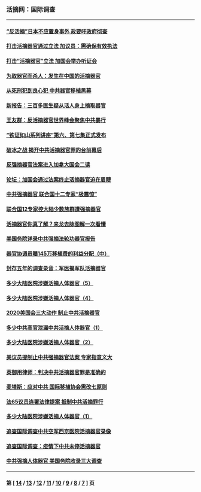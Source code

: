 ### 活摘网：国际调查
---
#### [“反活摘”日本不应置身事外 政要吁政府彻查](../../pages/nf5947/n13971188.md?04170430) 
#### [打击活摘器官通过立法 加议员：需确保有效执法](../../pages/nf5947/n13886356.md?04170430) 
#### [打击“活摘器官”立法 加国会举办听证会](../../pages/nf5947/n13869362.md?04170430) 
#### [为取器官而杀人：发生在中国的活摘器官](../../pages/nf5947/n13794731.md?04170430) 
#### [从死刑犯到良心犯 中共器官移植黑幕](../../pages/nf5947/n13764669.md?04170430) 
#### [新报告：三百多医生疑从活人身上摘取器官](../../pages/nf5947/n13703044.md?04170430) 
#### [王友群：反活摘器官世界峰会聚焦中共暴行](../../pages/nf5947/n13250738.md?04170430) 
#### [“铁证如山系列讲座”第六、第七集正式发布](../../pages/nf5947/n13106287.md?04170430) 
#### [破冰之战 揭开中共活摘器官罪的台前幕后](../../pages/nf5947/n13082457.md?04170430) 
#### [反强摘器官法案进入加拿大国会二读](../../pages/nf5947/n13033450.md?04170430) 
#### [论坛：加国会通过法案终止活摘器官迫在眉睫](../../pages/nf5947/n13029839.md?04170430) 
#### [中共强摘器官 联合国十二专家“极震惊”](../../pages/nf5947/n13024313.md?04170430) 
#### [联合国12专家控大陆少数族群遭强摘器官](../../pages/nf5947/n13023877.md?04170430) 
#### [活摘器官你真了解？来龙去脉图解一次看懂](../../pages/nf5947/n13013820.md?04170430) 
#### [美国务院详录中共强摘法轮功器官报告](../../pages/nf5947/n12944519.md?04170430) 
#### [器官协调员曝145万移植费的利益分配（中）](../../pages/nf5947/n12894547.md?04170430) 
#### [封存五年的调查录音：军医揭军队活摘器官](../../pages/nf5947/n12798692.md?04170430) 
#### [多少大陆医院涉嫌活摘人体器官（5）](../../pages/nf5947/n12768383.md?04170430) 
#### [多少大陆医院涉嫌活摘人体器官（4）](../../pages/nf5947/n12664434.md?04170430) 
#### [2020美国会三大动作 制止中共活摘器官](../../pages/nf5947/n12682004.md?04170430) 
#### [多少中共高官泄漏中共活摘人体器官（1）](../../pages/nf5947/n12671234.md?04170430) 
#### [多少大陆医院涉嫌活摘人体器官（2）](../../pages/nf5947/n12655589.md?04170430) 
#### [美议员提制止中共强摘器官法案 专家指意义大](../../pages/nf5947/n12630561.md?04170430) 
#### [英御用律师：判决中共活摘器官罪是准确的](../../pages/nf5947/n12580740.md?04170430) 
#### [麦塔斯：应对中共 国际移植协会需改七原则](../../pages/nf5947/n12514711.md?04170430) 
#### [法65议员连署法律提案 抵制中共活摘罪行](../../pages/nf5947/n12437047.md?04170430) 
#### [多少大陆医院涉嫌活摘人体器官（1）](../../pages/nf5947/n12414284.md?04170430) 
#### [追查国际调查中共空军西京医院活摘器官录像](../../pages/nf5947/n12348837.md?04170430) 
#### [追查国际调查：疫情下中共未停活摘器官](../../pages/nf5947/n12273415.md?04170430) 
#### [中共强摘人体器官 美国务院收录三大调查](../../pages/nf5947/n12181488.md?04170430) 

---
#### 第 [ [14](./14.md?04170430) / [13](./13.md?04170430) / [12](./12.md?04170430) / [11](./11.md?04170430) / [10](./10.md?04170430) / [9](./9.md?04170430) / [8](./8.md?04170430) / [7](./7.md?04170430) ] 页
